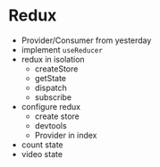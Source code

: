 # Redux

* Provider/Consumer from yesterday
* implement `useReducer`
* redux in isolation
  * createStore
  * getState
  * dispatch
  * subscribe
* configure redux
  * create store
  * devtools
  * Provider in index
* count state
* video state
